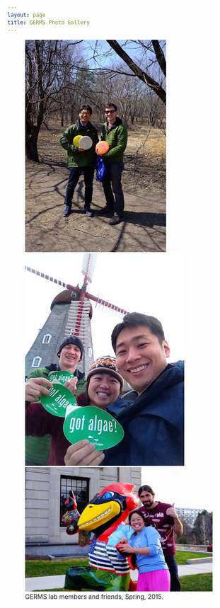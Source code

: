 ```yaml
---
layout: page
title: GERMS Photo Gallery
---
```


<figure class="third">
	<a href="https://raw.githubusercontent.com/germs-lab/germs-lab.github.com/master/images/JinAndRyan_big.jpg"><img src="https://raw.githubusercontent.com/germs-lab/germs-lab.github.com/master/images/JinAndRyan_small.jpg" alt="image"></a>
	<a href="https://raw.githubusercontent.com/germs-lab/germs-lab.github.com/master/images/algae.big.jpg"><img src="https://raw.githubusercontent.com/germs-lab/germs-lab.github.com/master/images/algae.small.jpg" alt="image"></a>
	<a href="https://raw.githubusercontent.com/germs-lab/germs-lab.github.com/master/images/adinaandtomas.big.jpg"><img src="https://raw.githubusercontent.com/germs-lab/germs-lab.github.com/master/images/adinaandtomas.small.jpg" alt="image"></a>
	<figcaption>GERMS lab members and friends, Spring, 2015.</figcaption>
</figure>